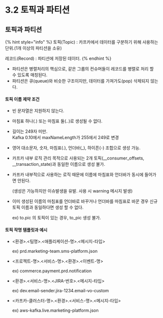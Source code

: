 # 3.2 토픽과 파티션

## 토픽과 파티션

{% hint style="info" %}
토픽(Topic) : 카프카에서 데이터를 구분하기 위해 사용하는 단위.(1개 이상의 파티션을 소유)

레코드(Record) : 파티션에 저장된 데이터.
{% endhint %}

* 파티션은 병렬처리의 핵심으로, 같은 그룹의 컨슈머들이 레코드를 병렬로 처리 할 수 있도록 매칭된다.
* 파티션은 큐(queue)와 비슷한 구조이지만, 데이터를 가져가도(pop) 삭제되지 않는다.

#### 토픽 이름 제약 조건

* 빈 문자열은 지원하지 않는다.
* 마침표 하나(.) 또는 마침표 둘(..)로 생성될 수 없다.
* 길이는 249자 미만.\
  Kafka 0.10에서 maxNameLength가 255에서 249로 변경
* 영어 대소문자, 숫자, 마침표(.), 언더바(\_), 하이픈(-) 조합으로 생성 가능.
* 카프카 내부 로직 관리 목적으로 사용되는 2개 토픽(\_\_consumer\_offsets, \_\_transaction\_state)과 동일한 이름으로 생성 불가.
*   카프카 내부적으로 사용하는 로직 때문에 이름에 마침표와 언더바가 동시에 들어가면 안된다.

    (생성은 가능하지만 이슈발생을 유발. 사용 시 warning 메시지 발생)
*   이미 생성된 이름의 마침표를 언더바로 바꾸거나 언더바를 마침표로 바꾼 경우 신규 토픽 이름과 동일하다면 생성 할 수 없다.

    ex) to.pic 의 토픽이 있는 경우, to\_pic 생성 불가.

#### 토픽 작명 템플릿과 예시

*   <환경>.<팀명>.<애플리케이션-명>.<메시지-타입>

    ex) prd.marketing-team.sms-platform.json
*   <프로젝트-명>.<서비스-명>.<환경>.<이벤트-명>

    ex) commerce.payment.prd.notification
*   <환경>.<서비스-명>.\<JIRA-번호>.<메시지-타입>

    ex) dev.email-sender.jira-1234.email-vo-custom
*   <카프카-클러스터-명>.<환경>.<서비스-명>.<메시지-타입>

    ex) aws-kafka.live.marketing-platform.json
